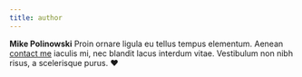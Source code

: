 ```yaml
---
title: author
---
```


**Mike Polinowski** Proin ornare ligula eu tellus tempus elementum. Aenean [contact me](/contact/) iaculis mi, nec blandit lacus interdum vitae. Vestibulum non nibh risus, a scelerisque purus. :hearts:

